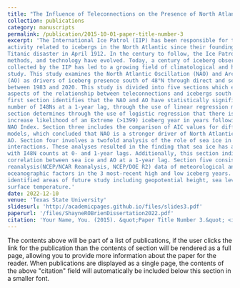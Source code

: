 ```yaml
---
title: "The Influence of Teleconnections on the Presence of North Atlantic Icebergs South of 48°: 1983-2020"
collection: publications
category: manuscripts
permalink: /publication/2015-10-01-paper-title-number-3
excerpt: 'The International Ice Patrol (IIP) has been responsible for the safety of maritime
activity related to icebergs in the North Atlantic since their founding in the wake of the
Titanic disaster in April 1912. In the century to follow, the Ice Patrol, their mission,
methods, and technology have evolved. Today, a century of iceberg observation data
collected by the IIP has led to a growing field of climatological and hazards sciences related
study. This study examines the North Atlantic Oscillation (NAO) and Arctic Oscillation
(AO) as drivers of iceberg presence south of 48°N through direct and secondary influence
between 1983 and 2020. This study is divided into five sections which examine different
aspects of the relationship between teleconnections and icebergs south of 48°N (I48N). The
first section identifies that the NAO and AO have statistically significant correlation with the
number of I48Ns at a 1-year lag, through the use of linear regression modelling. The second
section determines through the use of logistic regression that there is a statistically significant
increase likelihood of an Extreme (>1399) iceberg year in years following a high annual
NAO Index. Section three includes the comparison of AIC values for different AO/NAO
models, which concluded that NAO is a stronger driver of North Atlantic icebergs than the
AO. Section four involves a twofold analysis of the role of sea ice in iceberg-teleconnection
interactions. These analyses resulted in the finding that sea ice has a significant correlation
with I48N counts at 0- and 1-year lags. Additionally, this section indicates a significant
correlation between sea ice and AO at a 1-year lag. Section five consists of comparing
reanalysis(NCEP/NCAR Reanalysis, NCEP/DOE R2) data of meteorological and 
oceanographic factors in the 3 most-recent high and low iceberg years. This comparison
identified areas of future study including geopotential height, sea level pressure and sea
surface temperature.'
date: 2022-12-10
venue: 'Texas State University'
slidesurl: 'http://academicpages.github.io/files/slides3.pdf'
paperurl: '/files/ShayneROBrienDissertation2022.pdf'
citation: 'Your Name, You. (2015). &quot;Paper Title Number 3.&quot; <i>Journal 1</i>. 1(3).'
---
```


The contents above will be part of a list of publications, if the user clicks the link for the publication than the contents of section will be rendered as a full page, allowing you to provide more information about the paper for the reader. When publications are displayed as a single page, the contents of the above "citation" field will automatically be included below this section in a smaller font.

